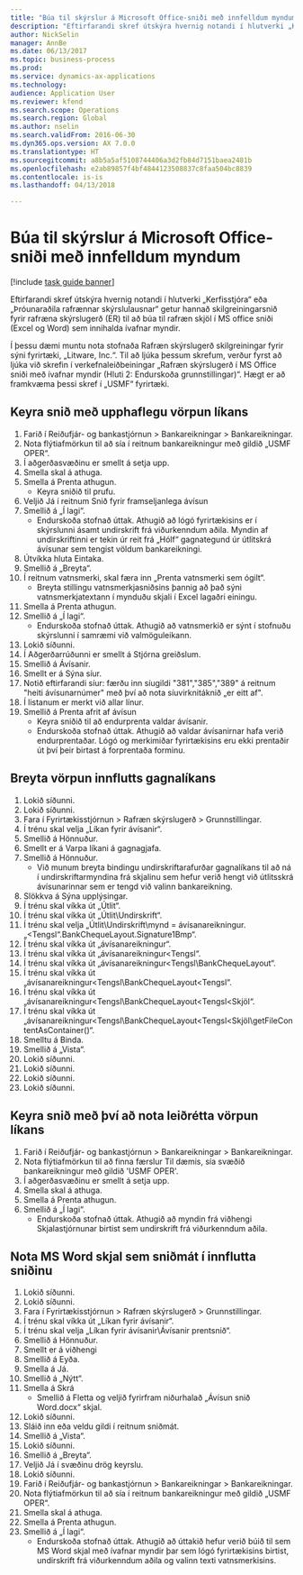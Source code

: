 ```yaml
--- 
title: "Búa til skýrslur á Microsoft Office-sniði með innfelldum myndum"
description: "Eftirfarandi skref útskýra hvernig notandi í hlutverki „Kerfisstjóra“ eða „Þróunaraðila rafrænnar skýrslulausnar“ getur hannað skilgreiningarsnið fyrir rafræna skýrslugerð (ER) til að búa til rafræn skjöl í MS office sniði (Excel og Word) sem innihalda ívafnar myndir."
author: NickSelin
manager: AnnBe
ms.date: 06/13/2017
ms.topic: business-process
ms.prod: 
ms.service: dynamics-ax-applications
ms.technology: 
audience: Application User
ms.reviewer: kfend
ms.search.scope: Operations
ms.search.region: Global
ms.author: nselin
ms.search.validFrom: 2016-06-30
ms.dyn365.ops.version: AX 7.0.0
ms.translationtype: HT
ms.sourcegitcommit: a8b5a5af5108744406a3d2fb84d7151baea2481b
ms.openlocfilehash: e2ab89857f4bf4844123508837c8faa504bc8839
ms.contentlocale: is-is
ms.lasthandoff: 04/13/2018

---
```

# <a name="generate-reports-in-microsoft-office-formats-with-embedded-images"></a>Búa til skýrslur á Microsoft Office-sniði með innfelldum myndum

[!include [task guide banner](../../includes/task-guide-banner.md)]

Eftirfarandi skref útskýra hvernig notandi í hlutverki „Kerfisstjóra“ eða „Þróunaraðila rafrænnar skýrslulausnar“ getur hannað skilgreiningarsnið fyrir rafræna skýrslugerð (ER) til að búa til rafræn skjöl í MS office sniði (Excel og Word) sem innihalda ívafnar myndir.

Í þessu dæmi muntu nota stofnaða Rafræn skýrslugerð skilgreiningar fyrir sýni fyrirtæki, „Litware, Inc.“.  Til að ljúka þessum skrefum, verður fyrst að ljúka við skrefin í verkefnaleiðbeiningar „Rafræn skýrslugerð í MS Office sniði með ívafnar myndir (Hluti 2: Endurskoða grunnstillingar)“. Hægt er að framkvæma þessi skref í „USMF“ fyrirtæki.


## <a name="run-format-with-initial-model-mapping"></a>Keyra snið með upphaflegu vörpun líkans
1. Farið í Reiðufjár- og bankastjórnun > Bankareikningar > Bankareikningar.
2. Nota flýtiafmörkun til að sía í reitnum bankareikningur með gildið „USMF OPER“.
3. Í aðgerðasvæðinu er smellt á setja upp.
4. Smella skal á athuga.
5. Smella á Prenta athugun.
    * Keyra sniðið til prufu.  
6. Veljið Já í reitnum Snið fyrir framseljanlega ávísun
7. Smellið á „Í lagi“.
    * Endurskoða stofnað úttak. Athugið að lógó fyrirtækisins er í skýrslunni ásamt undirskrift frá viðurkenndum aðila. Myndin af undirskriftinni er tekin úr reit frá „Hólf“ gagnategund úr útlitskrá ávísunar sem tengist völdum bankareikningi.  
8. Útvíkka hluta Eintaka.
9. Smellið á „Breyta“.
10. Í reitnum vatnsmerki, skal færa inn „Prenta vatnsmerki sem ógilt“.
    * Breyta stillingu vatnsmerkjasniðsins þannig að það sýni vatnsmerkjatextann í mynduðu skjali í Excel lagaðri einingu.  
11. Smella á Prenta athugun.
12. Smellið á „Í lagi“.
    * Endurskoða stofnað úttak. Athugið að vatnsmerkið er sýnt í stofnuðu skýrslunni í samræmi við valmöguleikann.  
13. Lokið síðunni.
14. Í Aðgerðarrúðunni er smellt á Stjórna greiðslum.
15. Smellið á Ávísanir.
16. Smellt er á Sýna síur.
17. Notið eftirfarandi síur: færðu inn síugildi "381","385","389" á reitnum "heiti ávísunarnúmer" með því að nota síuvirknitáknið „er eitt af".
18. Í listanum er merkt við allar línur.
19. Smellið á Prenta afrit af ávísun
    * Keyra sniðið til að endurprenta valdar ávísanir.  
    * Endurskoða stofnað úttak. Athugið að valdar ávísanirnar hafa verið endurprentaðar. Lógó og merkimiðar fyrirtækisins eru ekki prentaðir út því þeir birtast á forprentaða forminu.  

## <a name="modify-the-mapping-of-the-imported-data-model"></a>Breyta vörpun innflutts gagnalíkans
1. Lokið síðunni.
2. Lokið síðunni.
3. Fara í Fyrirtækisstjórnun > Rafræn skýrslugerð > Grunnstillingar.
4. Í trénu skal velja „Líkan fyrir ávísanir“.
5. Smellið á Hönnuður.
6. Smellt er á Varpa líkani á gagnagjafa.
7. Smellið á Hönnuður.
    * Við munum breyta bindingu undirskriftarafurðar gagnalíkans til að ná í undirskriftarmyndina frá skjalinu sem hefur verið hengt við útlitsskrá ávísunarinnar sem er tengd við valinn bankareikning.  
8. Slökkva á Sýna upplýsingar.
9. Í trénu skal víkka út „Útlit“.
10. Í trénu skal víkka út „Útlit\Undirskrift“.
11. Í trénu skal velja „Útlit\Undirskrift\mynd = ávísanareikningur.„<Tengsl“.BankChequeLayout.Signature1Bmp“.
12. Í trénu skal víkka út „ávísanareikningur“.
13. Í trénu skal víkka út „ávísanareikningur\<Tengsl“.
14. Í trénu skal víkka út „ávísanareikningur\<Tengsl\BankChequeLayout“.
15. Í trénu skal víkka út „ávísanareikningur\<Tengsl\BankChequeLayout\<Tengsl“.
16. Í trénu skal víkka út „ávísanareikningur\<Tengsl\BankChequeLayout\<Tengsl\<Skjöl“.
17. Í trénu skal víkka út „ávísanareikningur\<Tengsl\BankChequeLayout\<Tengsl\<Skjöl\getFileContentAsContainer()“.
18. Smelltu á Binda.
19. Smellið á „Vista“.
20. Lokið síðunni.
21. Lokið síðunni.
22. Lokið síðunni.
23. Lokið síðunni.

## <a name="run-format-using-the-adjusted-model-mapping"></a>Keyra snið með því að nota leiðrétta vörpun líkans
1. Farið í Reiðufjár- og bankastjórnun > Bankareikningar > Bankareikningar.
2. Nota flýtiafmörkun til að finna færslur Til dæmis, sía svæðið bankareikningur með gildið 'USMF OPER'.
3. Í aðgerðasvæðinu er smellt á setja upp.
4. Smella skal á athuga.
5. Smella á Prenta athugun.
6. Smellið á „Í lagi“.
    * Endurskoða stofnað úttak. Athugið að myndin frá viðhengi Skjalastjórnunar birtist sem undirskrift frá viðurkenndum aðila.  

## <a name="use-ms-word-document-as-a-template-in-the-imported-format"></a>Nota MS Word skjal sem sniðmát í innflutta sniðinu
1. Lokið síðunni.
2. Lokið síðunni.
3. Fara í Fyrirtækisstjórnun > Rafræn skýrslugerð > Grunnstillingar.
4. Í trénu skal víkka út „Líkan fyrir ávísanir“.
5. Í trénu skal velja „Líkan fyrir ávísanir\Ávísanir prentsnið“.
6. Smellið á Hönnuður.
7. Smellt er á viðhengi
8. Smellið á Eyða.
9. Smella á Já.
10. Smellið á „Nýtt“.
11. Smella á Skrá
    * Smellið á Fletta og veljið fyrirfram niðurhalað „Ávísun snið Word.docx“ skjal.  
12. Lokið síðunni.
13. Sláið inn eða veldu gildi í reitnum sniðmát.
14. Smellið á „Vista“.
15. Lokið síðunni.
16. Smellið á „Breyta“.
17. Veljið Já í svæðinu drög keyrslu.
18. Lokið síðunni.
19. Farið í Reiðufjár- og bankastjórnun > Bankareikningar > Bankareikningar.
20. Nota flýtiafmörkun til að sía í reitnum bankareikningur með gildið „USMF OPER“.
21. Smella skal á athuga.
22. Smella á Prenta athugun.
23. Smellið á „Í lagi“.
    * Endurskoða stofnað úttak. Athugið að úttakið hefur verið búið til sem MS Word skjal með ívafnar myndir þar sem lógó fyrirtækisins birtist, undirskrift frá viðurkenndum aðila og valinn texti vatnsmerkisins.  


